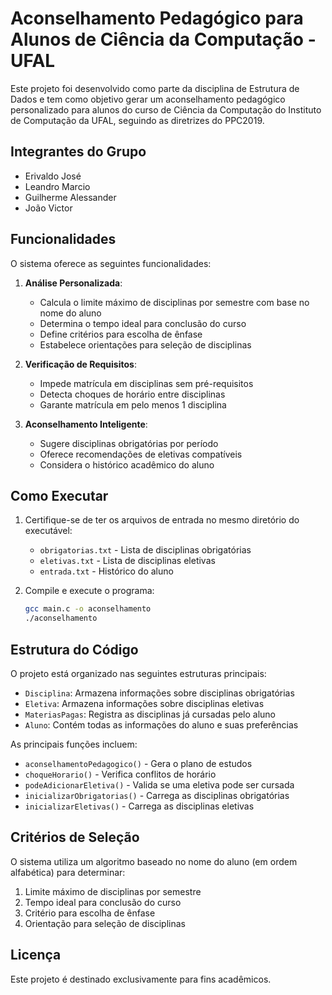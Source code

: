 # Aconselhamento Pedagógico para Alunos de Ciência da Computação - UFAL

Este projeto foi desenvolvido como parte da disciplina de Estrutura de Dados e tem como objetivo gerar um aconselhamento pedagógico personalizado para alunos do curso de Ciência da Computação do Instituto de Computação da UFAL, seguindo as diretrizes do PPC2019.

## Integrantes do Grupo
- Erivaldo José
- Leandro Marcio
- Guilherme Alessander
- João Victor

## Funcionalidades
O sistema oferece as seguintes funcionalidades:

1. **Análise Personalizada**:
   - Calcula o limite máximo de disciplinas por semestre com base no nome do aluno
   - Determina o tempo ideal para conclusão do curso
   - Define critérios para escolha de ênfase
   - Estabelece orientações para seleção de disciplinas

2. **Verificação de Requisitos**:
   - Impede matrícula em disciplinas sem pré-requisitos
   - Detecta choques de horário entre disciplinas
   - Garante matrícula em pelo menos 1 disciplina

3. **Aconselhamento Inteligente**:
   - Sugere disciplinas obrigatórias por período
   - Oferece recomendações de eletivas compatíveis
   - Considera o histórico acadêmico do aluno

## Como Executar
1. Certifique-se de ter os arquivos de entrada no mesmo diretório do executável:
   - `obrigatorias.txt` - Lista de disciplinas obrigatórias
   - `eletivas.txt` - Lista de disciplinas eletivas
   - `entrada.txt` - Histórico do aluno

2. Compile e execute o programa:
   ```bash
   gcc main.c -o aconselhamento
   ./aconselhamento
   ```

## Estrutura do Código
O projeto está organizado nas seguintes estruturas principais:

- `Disciplina`: Armazena informações sobre disciplinas obrigatórias
- `Eletiva`: Armazena informações sobre disciplinas eletivas
- `MateriasPagas`: Registra as disciplinas já cursadas pelo aluno
- `Aluno`: Contém todas as informações do aluno e suas preferências

As principais funções incluem:
- `aconselhamentoPedagogico()` - Gera o plano de estudos
- `choqueHorario()` - Verifica conflitos de horário
- `podeAdicionarEletiva()` - Valida se uma eletiva pode ser cursada
- `inicializarObrigatorias()` - Carrega as disciplinas obrigatórias
- `inicializarEletivas()` - Carrega as disciplinas eletivas

## Critérios de Seleção
O sistema utiliza um algoritmo baseado no nome do aluno (em ordem alfabética) para determinar:
1. Limite máximo de disciplinas por semestre
2. Tempo ideal para conclusão do curso
3. Critério para escolha de ênfase
4. Orientação para seleção de disciplinas

## Licença
Este projeto é destinado exclusivamente para fins acadêmicos.
